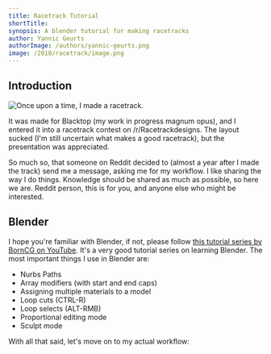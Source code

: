 ```yaml
---
title: Racetrack Tutorial
shortTitle:
synopsis: A blender tutorial for making racetracks
author: Yannic Geurts
authorImage: /authors/yannic-geurts.png
image: /2018/racetrack/image.png
---
```


## Introduction

![Once upon a time, I made a racetrack.](/2018/racetrack/tsPfTwi.jpg)

It was made for Blacktop (my work in progress magnum opus), and I entered it into a racetrack contest on /r/Racetrackdesigns.
The layout sucked (I'm still uncertain what makes a good racetrack), but the presentation was appreciated.

So much so, that someone on Reddit decided to (almost a year after I made the track) send me a message, asking me for my workflow.
I like sharing the way I do things. Knowledge should be shared as much as possible, so here we are. Reddit person, this is for you, and anyone else who might be interested.

## Blender

I hope you're familiar with Blender, if not, please follow [this tutorial series by BornCG on YouTube](https://www.youtube.com/watch?v=lY6KPrc4uMw&list=PLda3VoSoc_TR7X7wfblBGiRz-bvhKpGkS). It's a very good tutorial series on learning Blender.
The most important things I use in Blender are:

- Nurbs Paths
- Array modifiers (with start and end caps)
- Assigning multiple materials to a model
- Loop cuts (CTRL-R)
- Loop selects (ALT-RMB)
- Proportional editing mode
- Sculpt mode

With all that said, let's move on to my actual workflow:
